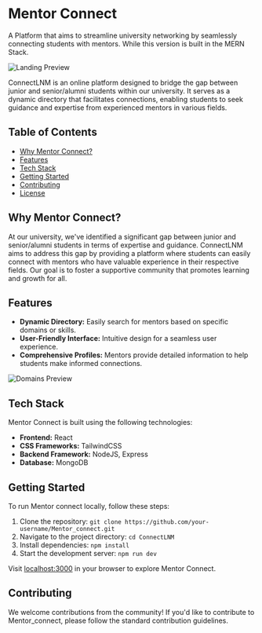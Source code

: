 # Mentor Connect
A Platform that aims to streamline university networking by seamlessly connecting students with mentors. While this version is built in the MERN Stack.

![Landing Preview]([https://i.postimg.cc/tJ2my26y/connectlnm.png](https://postimg.cc/t191qx1s))

ConnectLNM is an online platform designed to bridge the gap between junior and senior/alumni students within our university. It serves as a dynamic directory that facilitates connections, enabling students to seek guidance and expertise from experienced mentors in various fields.

## Table of Contents
- [Why Mentor Connect?](#why-mentorconnect)
- [Features](#features)
- [Tech Stack](#tech-stack)
- [Getting Started](#getting-started)
- [Contributing](#contributing)
- [License](#license)

## Why Mentor Connect?

At our university, we've identified a significant gap between junior and senior/alumni students in terms of expertise and guidance. ConnectLNM aims to address this gap by providing a platform where students can easily connect with mentors who have valuable experience in their respective fields. Our goal is to foster a supportive community that promotes learning and growth for all.

## Features

- **Dynamic Directory:** Easily search for mentors based on specific domains or skills.
- **User-Friendly Interface:** Intuitive design for a seamless user experience.
- **Comprehensive Profiles:** Mentors provide detailed information to help students make informed connections.

![Domains Preview](https://i.postimg.cc/C51Z1s5S/image-2023-11-14-02-02-19.png)

## Tech Stack

Mentor Connect is built using the following technologies:

- **Frontend:** React
- **CSS Frameworks:** TailwindCSS
- **Backend Framework:** NodeJS, Express
- **Database:** MongoDB

## Getting Started

To run Mentor connect locally, follow these steps:

1. Clone the repository: `git clone https://github.com/your-username/Mentor_connect.git`
2. Navigate to the project directory: `cd ConnectLNM`
3. Install dependencies: `npm install`
4. Start the development server: `npm run dev`

Visit [localhost:3000](http://localhost:3000) in your browser to explore Mentor Connect.

## Contributing

We welcome contributions from the community! If you'd like to contribute to Mentor_connect, please follow the standard contribution guidelines.


